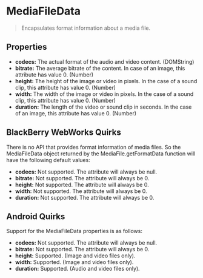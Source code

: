 MediaFileData
=============

> Encapsulates format information about a media file.

Properties
----------

- __codecs:__ The actual format of the audio and video content. (DOMString)
- __bitrate:__ The average bitrate of the content.  In case of an image, this attribute has value 0. (Number)
- __height:__ The height of the image or video in pixels. In the case of a sound clip, this attribute has value 0. (Number)
- __width:__ The width of the image or video in pixels. In the case of a sound clip, this attribute has value 0. (Number)
- __duration:__ The length of the video or sound clip in seconds. In the case of an image, this attribute has value 0. (Number)

BlackBerry WebWorks Quirks
--------------------------
There is no API that provides format information of media files.  So the MediaFileData object returned by the MediaFile.getFormatData function will have the following default values:

- __codecs:__ Not supported. The attribute will always be null.
- __bitrate:__ Not supported.  The attribute will always be 0.
- __height:__ Not supported.  The attribute will always be 0.
- __width:__ Not supported.  The attribute will always be 0.
- __duration:__ Not supported.  The attribute will always be 0.

Android Quirks
--------------
Support for the MediaFileData properties is as follows:

- __codecs:__ Not supported.  The attribute will always be null.
- __bitrate:__ Not supported.  The attribute will always be 0.
- __height:__ Supported.  (Image and video files only).  
- __width:__ Supported.  (Image and video files only). 
- __duration:__ Supported.  (Audio and video files only).